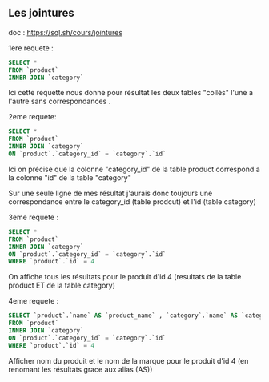 ## Les jointures

doc :
https://sql.sh/cours/jointures


1ere requete : 

```sql
SELECT * 
FROM `product`
INNER JOIN `category`
```

Ici cette requette nous donne pour résultat les deux tables
"collés" l'une a l'autre sans correspondances .

2eme requete: 

```sql
SELECT * 
FROM `product`
INNER JOIN `category`
ON `product`.`category_id` = `category`.`id` 
```

Ici on précise que la colonne "category_id" de la table product
correspond a la colonne  "id" de la table "category"

Sur une seule ligne de mes résultat j'aurais donc toujours une correspondance entre le category_id (table prodcut) et l'id (table category)

3eme requete :

```sql
SELECT * 
FROM `product`
INNER JOIN `category`
ON `product`.`category_id` = `category`.`id` 
WHERE `product`.`id` = 4
```
On affiche tous les résultats pour le produit d'id 4 (resultats de la table product ET de la table category)


4eme requete :



```sql
SELECT `product`.`name` AS `product_name` , `category`.`name` AS `category_name`
FROM `product`
INNER JOIN `category`
ON `product`.`category_id` = `category`.`id`
WHERE `product`.`id` = 4
```

Afficher nom du produit et le nom de la marque pour le produit d'id 4 (en renomant les résultats grace aux alias (AS))